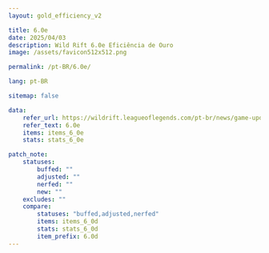 ```yaml
---
layout: gold_efficiency_v2

title: 6.0e
date: 2025/04/03
description: Wild Rift 6.0e Eficiência de Ouro
image: /assets/favicon512x512.png

permalink: /pt-BR/6.0e/

lang: pt-BR

sitemap: false

data:
    refer_url: https://wildrift.leagueoflegends.com/pt-br/news/game-updates/wild-rift-patch-notes-6-0e/
    refer_text: 6.0e
    items: items_6_0e
    stats: stats_6_0e

patch_note:
    statuses:
        buffed: ""
        adjusted: ""
        nerfed: ""
        new: ""
    excludes: ""
    compare:
        statuses: "buffed,adjusted,nerfed"
        items: items_6_0d
        stats: stats_6_0d
        item_prefix: 6.0d
---
```

